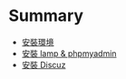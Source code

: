 # Summary

* [安裝環境](README.md)
* [安裝 lamp & phpmyadmin](chapter1.md)
* [安裝 Discuz](install_discuz.md)

